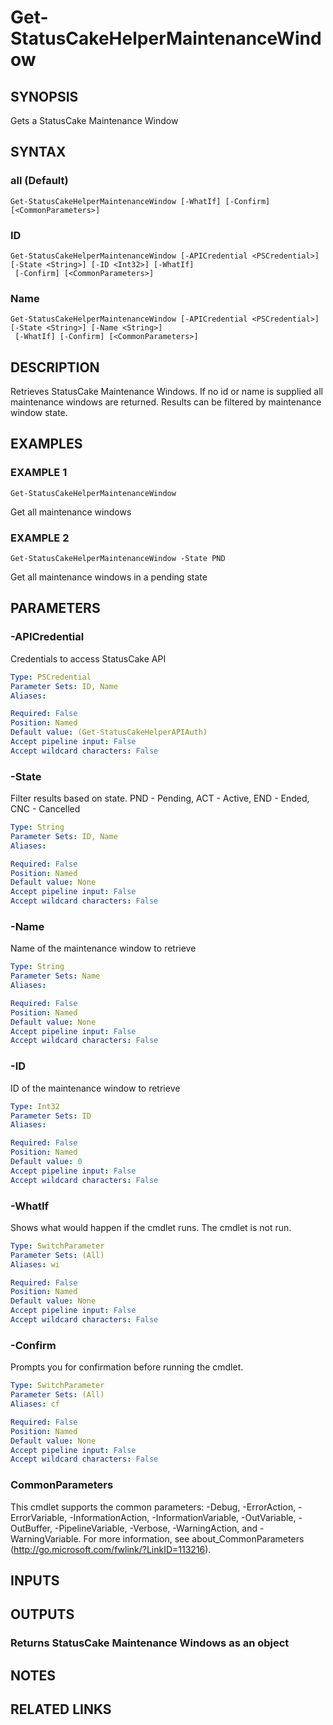 # Get-StatusCakeHelperMaintenanceWindow

## SYNOPSIS
Gets a StatusCake Maintenance Window

## SYNTAX

### all (Default)
```
Get-StatusCakeHelperMaintenanceWindow [-WhatIf] [-Confirm] [<CommonParameters>]
```

### ID
```
Get-StatusCakeHelperMaintenanceWindow [-APICredential <PSCredential>] [-State <String>] [-ID <Int32>] [-WhatIf]
 [-Confirm] [<CommonParameters>]
```

### Name
```
Get-StatusCakeHelperMaintenanceWindow [-APICredential <PSCredential>] [-State <String>] [-Name <String>]
 [-WhatIf] [-Confirm] [<CommonParameters>]
```

## DESCRIPTION
Retrieves StatusCake Maintenance Windows.
If no id or name is supplied all maintenance windows are returned.
Results can be filtered by maintenance window state.

## EXAMPLES

### EXAMPLE 1
```
Get-StatusCakeHelperMaintenanceWindow
```

Get all maintenance windows

### EXAMPLE 2
```
Get-StatusCakeHelperMaintenanceWindow -State PND
```

Get all maintenance windows in a pending state

## PARAMETERS

### -APICredential
Credentials to access StatusCake API

```yaml
Type: PSCredential
Parameter Sets: ID, Name
Aliases:

Required: False
Position: Named
Default value: (Get-StatusCakeHelperAPIAuth)
Accept pipeline input: False
Accept wildcard characters: False
```

### -State
Filter results based on state.
PND - Pending, ACT - Active, END - Ended, CNC - Cancelled

```yaml
Type: String
Parameter Sets: ID, Name
Aliases:

Required: False
Position: Named
Default value: None
Accept pipeline input: False
Accept wildcard characters: False
```

### -Name
Name of the maintenance window to retrieve

```yaml
Type: String
Parameter Sets: Name
Aliases:

Required: False
Position: Named
Default value: None
Accept pipeline input: False
Accept wildcard characters: False
```

### -ID
ID of the maintenance window to retrieve

```yaml
Type: Int32
Parameter Sets: ID
Aliases:

Required: False
Position: Named
Default value: 0
Accept pipeline input: False
Accept wildcard characters: False
```

### -WhatIf
Shows what would happen if the cmdlet runs.
The cmdlet is not run.

```yaml
Type: SwitchParameter
Parameter Sets: (All)
Aliases: wi

Required: False
Position: Named
Default value: None
Accept pipeline input: False
Accept wildcard characters: False
```

### -Confirm
Prompts you for confirmation before running the cmdlet.

```yaml
Type: SwitchParameter
Parameter Sets: (All)
Aliases: cf

Required: False
Position: Named
Default value: None
Accept pipeline input: False
Accept wildcard characters: False
```

### CommonParameters
This cmdlet supports the common parameters: -Debug, -ErrorAction, -ErrorVariable, -InformationAction, -InformationVariable, -OutVariable, -OutBuffer, -PipelineVariable, -Verbose, -WarningAction, and -WarningVariable.
For more information, see about_CommonParameters (http://go.microsoft.com/fwlink/?LinkID=113216).

## INPUTS

## OUTPUTS

### Returns StatusCake Maintenance Windows as an object
## NOTES

## RELATED LINKS
